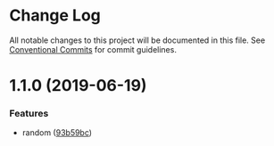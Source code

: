 # Change Log

All notable changes to this project will be documented in this file.
See [Conventional Commits](https://conventionalcommits.org) for commit guidelines.

# 1.1.0 (2019-06-19)


### Features

* random ([93b59bc](https://github.com/sirian/js/commit/93b59bc))
